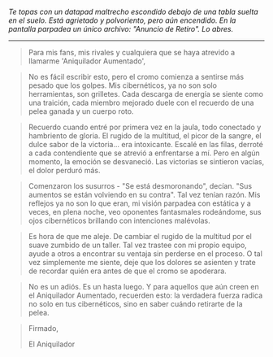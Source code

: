 _Te topas con un datapad maltrecho escondido debajo de una tabla suelta en el suelo. Está agrietado y polvoriento, pero aún encendido. En la pantalla parpadea un único archivo: "Anuncio de Retiro". Lo abres._

---

> Para mis fans, mis rivales y cualquiera que se haya atrevido a llamarme 'Aniquilador Aumentado',

> No es fácil escribir esto, pero el cromo comienza a sentirse más pesado que los golpes. Mis cibernéticos, ya no son solo herramientas, son grilletes. Cada descarga de energía se siente como una traición, cada miembro mejorado duele con el recuerdo de una pelea ganada y un cuerpo roto.

> Recuerdo cuando entré por primera vez en la jaula, todo conectado y hambriento de gloria. El rugido de la multitud, el picor de la sangre, el dulce sabor de la victoria... era intoxicante. Escalé en las filas, derroté a cada contendiente que se atrevió a enfrentarse a mí. Pero en algún momento, la emoción se desvaneció. Las victorias se sintieron vacías, el dolor perduró más.

> Comenzaron los susurros - "Se está desmoronando", decían. "Sus aumentos se están volviendo en su contra". Tal vez tenían razón. Mis reflejos ya no son lo que eran, mi visión parpadea con estática y a veces, en plena noche, veo oponentes fantasmales rodeándome, sus ojos cibernéticos brillando con intenciones malévolas.

> Es hora de que me aleje. De cambiar el rugido de la multitud por el suave zumbido de un taller. Tal vez trastee con mi propio equipo, ayude a otros a encontrar su ventaja sin perderse en el proceso. O tal vez simplemente me siente, deje que los dolores se asienten y trate de recordar quién era antes de que el cromo se apoderara.

> No es un adiós. Es un hasta luego. Y para aquellos que aún creen en el Aniquilador Aumentado, recuerden esto: la verdadera fuerza radica no solo en tus cibernéticos, sino en saber cuándo retirarte de la pelea.

> Firmado,
>
> El Aniquilador
